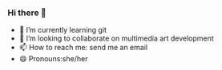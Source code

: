 ### Hi there 👋

<!--
**adoriana/adoriana** is a ✨ _special_ ✨ repository because its `README.md` (this file) appears on your GitHub profile.

Here are some ideas to get you started:
-->
- 🌱 I’m currently learning git 
- 👯 I’m looking to collaborate on multimedia art development
- 📫 How to reach me: send me an email
- 😄 Pronouns:she/her 

